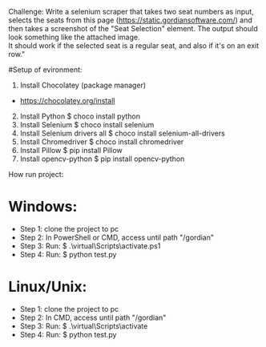 Challenge: Write a selenium scraper that takes two seat numbers as input,
selects the seats from this page (https://static.gordiansoftware.com/)
and then takes a screenshot of the "Seat Selection" element.
The output should look something like the attached image.  
It should work if the selected seat is a regular seat, and also if it's on an exit row."



#Setup of evironment:
1. Install Chocolatey (package manager)
* https://chocolatey.org/install
2. Install Python
$ choco install python
3. Install Selenium
$ choco install selenium
4. Install Selenium drivers all
$ choco install selenium-all-drivers
5. Install Chromedriver
$ choco install chromedriver
6. Install Pillow
$  pip install Pillow
7. Install opencv-python
$ pip install opencv-python


How run project:

# Windows:
* Step 1: clone the project to pc
* Step 2: In PowerShell or CMD, access until path "/gordian"
* Step 3: Run: $ .\virtual\Scripts\activate.ps1
* Step 4: Run: $ python test.py

# Linux/Unix:
* Step 1: clone the project to pc
* Step 2: In CMD, access until path "/gordian"
* Step 3: Run: $ .\virtual\Scripts\activate
* Step 4: Run: $ python test.py
